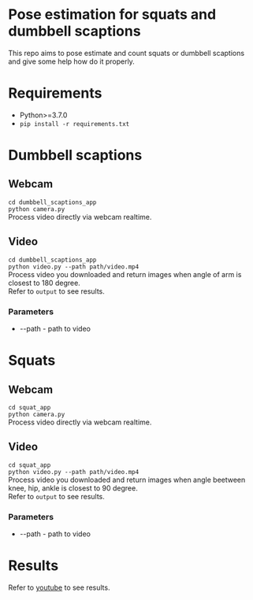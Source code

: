 # Pose estimation for squats and dumbbell scaptions
This repo aims to pose estimate and count squats or dumbbell scaptions and give some help how do it properly.

# Requirements
* Python>=3.7.0  
* `pip install -r requirements.txt`

# Dumbbell scaptions
## Webcam
`cd dumbbell_scaptions_app`    
`python camera.py`  
Process video directly via webcam realtime.

## Video
`cd dumbbell_scaptions_app`    
`python video.py --path path/video.mp4`  
Process video you downloaded and return images when angle of arm is closest to 180 degree.  
Refer to `output` to see results.
### Parameters
* --path - path to video

# Squats
## Webcam
`cd squat_app`    
`python camera.py`  
Process video directly via webcam realtime.

## Video
`cd squat_app`  
`python video.py --path path/video.mp4`  
Process video you downloaded and return images when angle beetween knee, hip, ankle is closest to 90 degree.  
Refer to `output` to see results.
### Parameters
* --path - path to video

# Results
Refer to [youtube](https://youtu.be/nfCSJX2R1TE) to see results.
